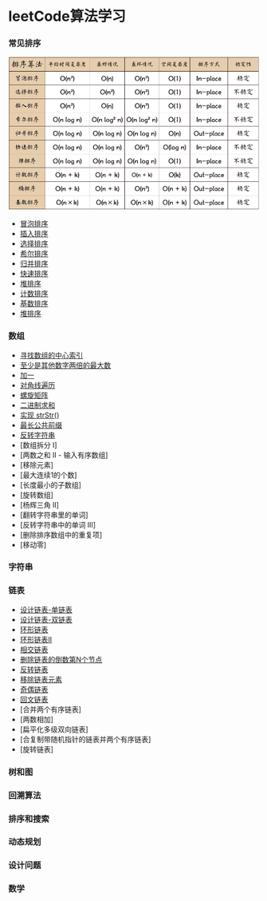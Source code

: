 # leetCode算法学习

### 常见排序
 ![算法比较](https://github.com/wlq1005/leetCode/blob/master/src/com/wlq/algorithm/sort/sort.jpg)
* [冒泡排序](https://github.com/wlq1005/leetCode/blob/master/src/com/wlq/algorithm/sort/BubbleSort.java)
* [插入排序](https://github.com/wlq1005/leetCode/blob/master/src/com/wlq/algorithm/sort/BubbleSort.java)
* [选择排序](https://github.com/wlq1005/leetCode/blob/master/src/com/wlq/algorithm/sort/BubbleSort.java)
* [希尔排序](https://github.com/wlq1005/leetCode/blob/master/src/com/wlq/algorithm/sort/BubbleSort.java)
* [归并排序](https://github.com/wlq1005/leetCode/blob/master/src/com/wlq/algorithm/sort/BubbleSort.java)
* [快速排序](https://github.com/wlq1005/leetCode/blob/master/src/com/wlq/algorithm/sort/QuickSort.java)
* [堆排序](https://github.com/wlq1005/leetCode/blob/master/src/com/wlq/algorithm/sort/BubbleSort.java)
* [计数排序](https://github.com/wlq1005/leetCode/blob/master/src/com/wlq/algorithm/sort/BubbleSort.java)
* [基数排序](https://github.com/wlq1005/leetCode/blob/master/src/com/wlq/algorithm/sort/BubbleSort.java)
* [堆排序](https://github.com/wlq1005/leetCode/blob/master/src/com/wlq/algorithm/sort/HeapSort.java)

### 数组
* [寻找数组的中心索引](https://github.com/wlq1005/leetCode/blob/master/src/com/wlq/algorithm/array/PivotIndex.java)
* [至少是其他数字两倍的最大数](https://github.com/wlq1005/leetCode/blob/master/src/com/wlq/algorithm/array/DominantIndex.java)
* [加一](https://github.com/wlq1005/leetCode/blob/master/src/com/wlq/algorithm/array/PlusOne.java)
* [对角线遍历](https://github.com/wlq1005/leetCode/blob/master/src/com/wlq/algorithm/array/FindDiagonalOrder.java)
* [螺旋矩阵](https://github.com/wlq1005/leetCode/blob/master/src/com/wlq/algorithm/array/SpiralOrder.java)
* [二进制求和](https://github.com/wlq1005/leetCode/blob/master/src/com/wlq/algorithm/array/AddBinary.java)
* [实现 strStr()](https://github.com/wlq1005/leetCode/blob/master/src/com/wlq/algorithm/array/ImplementStrStr.java)
* [最长公共前缀](https://github.com/wlq1005/leetCode/blob/master/src/com/wlq/algorithm/array/LongestCommonPrefix.java)
* [反转字符串](https://github.com/wlq1005/leetCode/blob/master/src/com/wlq/algorithm/array/ReverseString.java)
* [数组拆分 I]
* [两数之和 II - 输入有序数组]
* [移除元素]
* [最大连续1的个数]
* [长度最小的子数组]
* [旋转数组]
* [杨辉三角 II]
* [翻转字符串里的单词]
* [反转字符串中的单词 III]
* [删除排序数组中的重复项]
* [移动零]

### 字符串

### 链表
* [设计链表-单链表](https://github.com/wlq1005/leetCode/blob/master/src/com/wlq/algorithm/linkedlist/MyLinkedList.java)
* [设计链表-双链表](https://github.com/wlq1005/leetCode/blob/master/src/com/wlq/algorithm/linkedlist/DoublyLinkedList.java)
* [环形链表](https://github.com/wlq1005/leetCode/blob/master/src/com/wlq/algorithm/linkedlist/LinkedListCycle.java)
* [环形链表II](https://github.com/wlq1005/leetCode/blob/master/src/com/wlq/algorithm/linkedlist/LinkedListCycle2.java)
* [相交链表](https://github.com/wlq1005/leetCode/blob/master/src/com/wlq/algorithm/linkedlist/IntersectionNode.java)
* [删除链表的倒数第N个节点](https://github.com/wlq1005/leetCode/blob/master/src/com/wlq/algorithm/linkedlist/RemoveNthFromEnd.java)
* [反转链表](https://github.com/wlq1005/leetCode/blob/master/src/com/wlq/algorithm/linkedlist/ReverseList.java)
* [移除链表元素](https://github.com/wlq1005/leetCode/blob/master/src/com/wlq/algorithm/linkedlist/ReverseList.java)
* [奇偶链表](https://github.com/wlq1005/leetCode/blob/master/src/com/wlq/algorithm/linkedlist/OddEvenList.java)
* [回文链表](https://github.com/wlq1005/leetCode/blob/master/src/com/wlq/algorithm/linkedlist/IsPalindrome.java)
* [合并两个有序链表]
* [两数相加]
* [扁平化多级双向链表]
* [合复制带随机指针的链表并两个有序链表]
* [旋转链表]

### 树和图

### 回溯算法

### 排序和搜索

### 动态规划

### 设计问题

### 数学
